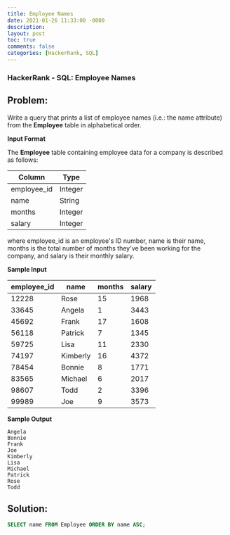 ```yaml
---
title: Employee Names
date: 2021-01-26 11:33:00 -0000
description: 
layout: post
toc: true
comments: false
categories: [HackerRank, SQL]
---
```


### HackerRank - SQL: Employee Names

## Problem:

Write a query that prints a list of employee names (i.e.: the name attribute) from the **Employee** table in alphabetical order.

**Input Format**

The **Employee** table containing employee data for a company is described as follows:

| Column | Type |
| ----------- | ----------- |
| employee_id | Integer |
| name | String |
| months | Integer |
| salary | Integer |

where employee_id is an employee's ID number, name is their name, months is the total number of months they've been working for the company, and salary is their monthly salary.

**Sample Input**

| employee_id | name | months | salary |
| ----------- | ----------- | ----------- | ----------- |
| 12228 | Rose | 15 | 1968| 
| 33645 | Angela | 1 | 3443|
| 45692 | Frank | 17 | 1608|
| 56118 | Patrick | 7 | 1345|
| 59725 | Lisa | 11 | 2330|
| 74197 | Kimberly | 16 | 4372|
| 78454 | Bonnie | 8 | 1771|
| 83565 | Michael | 6 | 2017|
| 98607 | Todd | 2 | 3396|
| 99989 | Joe | 9 | 3573|

**Sample Output**

```
Angela
Bonnie
Frank
Joe
Kimberly
Lisa
Michael
Patrick
Rose
Todd
```

## Solution:

```sql
SELECT name FROM Employee ORDER BY name ASC;
```
